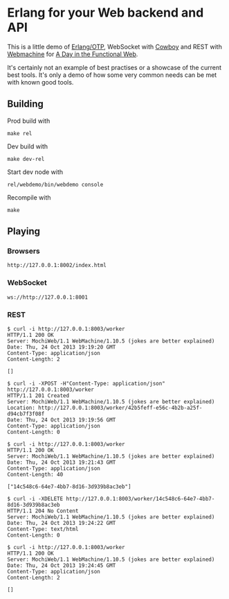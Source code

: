 # Erlang for your Web backend and API

This is a little demo of [Erlang/OTP](http://www.erlang.org/faq/introduction.html),
WebSocket with [Cowboy](https://github.com/extend/cowboy)
and REST with [Webmachine](https://github.com/basho/webmachine/wiki)
for [A Day in the Functional Web](http://www.funcprogweb.se/).

It's certainly not an example of best practises or a showcase of the current
best tools. It's only a demo of how some very common needs can be met with known
good tools.

## Building

Prod build with

    make rel

Dev build with

    make dev-rel

Start dev node with

    rel/webdemo/bin/webdemo console

Recompile with

    make

## Playing

### Browsers

    http://127.0.0.1:8002/index.html

### WebSocket

    ws://http://127.0.0.1:8001

### REST

```
$ curl -i http://127.0.0.1:8003/worker
HTTP/1.1 200 OK
Server: MochiWeb/1.1 WebMachine/1.10.5 (jokes are better explained)
Date: Thu, 24 Oct 2013 19:19:20 GMT
Content-Type: application/json
Content-Length: 2

[]
```
```
$ curl -i -XPOST -H"Content-Type: application/json" http://127.0.0.1:8003/worker
HTTP/1.1 201 Created
Server: MochiWeb/1.1 WebMachine/1.10.5 (jokes are better explained)
Location: http://127.0.0.1:8003/worker/42b5feff-e56c-4b2b-a25f-d94cb7f3f08f
Date: Thu, 24 Oct 2013 19:19:56 GMT
Content-Type: application/json
Content-Length: 0
```
```
$ curl -i http://127.0.0.1:8003/worker
HTTP/1.1 200 OK
Server: MochiWeb/1.1 WebMachine/1.10.5 (jokes are better explained)
Date: Thu, 24 Oct 2013 19:21:43 GMT
Content-Type: application/json
Content-Length: 40

["14c548c6-64e7-4bb7-8d16-3d939b8ac3eb"]
```
```
$ curl -i -XDELETE http://127.0.0.1:8003/worker/14c548c6-64e7-4bb7-8d16-3d939b8ac3eb
HTTP/1.1 204 No Content
Server: MochiWeb/1.1 WebMachine/1.10.5 (jokes are better explained)
Date: Thu, 24 Oct 2013 19:24:22 GMT
Content-Type: text/html
Content-Length: 0
```
```
$ curl -i http://127.0.0.1:8003/worker
HTTP/1.1 200 OK
Server: MochiWeb/1.1 WebMachine/1.10.5 (jokes are better explained)
Date: Thu, 24 Oct 2013 19:24:45 GMT
Content-Type: application/json
Content-Length: 2

[]
```